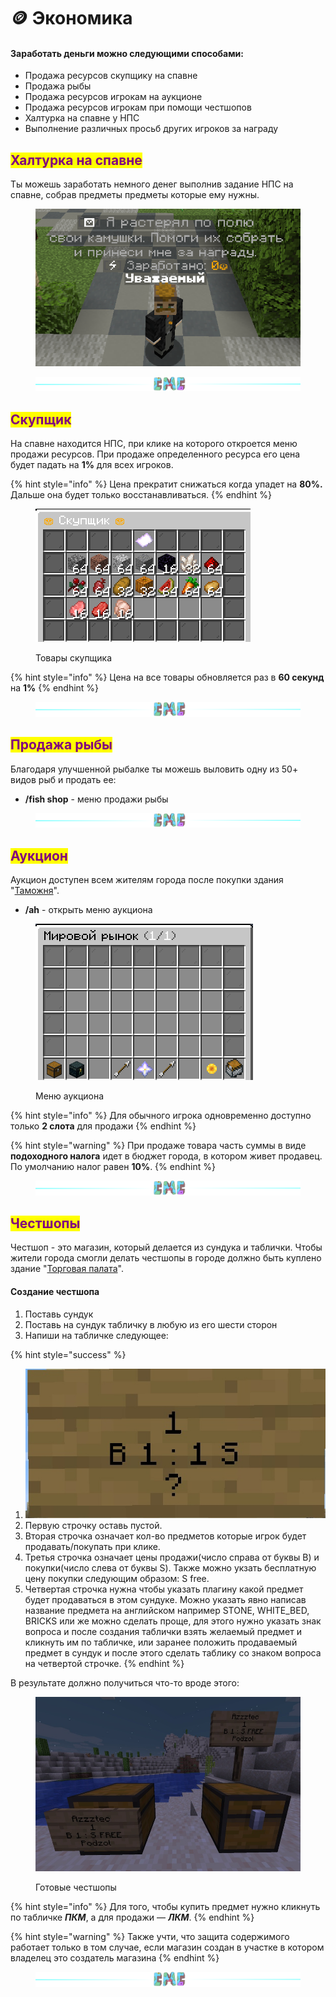 # 🪙 Экономика

#### Заработать деньги можно следующими способами:

* Продажа ресурсов скупщику на спавне
* Продажа рыбы
* Продажа ресурсов игрокам на аукционе
* Продажа ресурсов игрокам при помощи честшопов
* Халтурка на спавне у НПС
* Выполнение различных просьб других игроков за награду

## <mark style="color:purple;">Халтурка на спавне</mark>

Ты можешь заработать немного денег выполнив задание НПС на спавне, собрав предметы предметы которые ему нужны.

<figure><img src="../.gitbook/assets/image (16).png" alt=""><figcaption></figcaption></figure>

<figure><img src="../.gitbook/assets/gitlab_hr7.svg" alt=""><figcaption></figcaption></figure>

## <mark style="color:purple;">Скупщик</mark>

На спавне находится НПС, при клике на которого откроется меню продажи ресурсов. При продаже определенного ресурса его цена будет падать на **1%** для всех игроков.

{% hint style="info" %}
Цена прекратит снижаться когда упадет на **80%.** Дальше она будет только восстанавливаться.
{% endhint %}

<figure><img src="../.gitbook/assets/image (2) (1) (2).png" alt=""><figcaption><p>Товары скупщика</p></figcaption></figure>

{% hint style="info" %}
Цена на все товары обновляется раз в **60 секунд** на **1%**
{% endhint %}

<figure><img src="../.gitbook/assets/gitlab_hr7.svg" alt=""><figcaption></figcaption></figure>

## <mark style="color:purple;">Продажа рыбы</mark>

Благодаря улучшенной рыбалке ты можешь выловить одну из 50+ видов рыб и продать ее:

* **/fish shop** - меню продажи рыбы

<figure><img src="../.gitbook/assets/gitlab_hr7.svg" alt=""><figcaption></figcaption></figure>

## <mark style="color:purple;">Аукцион</mark>

Аукцион доступен всем жителям города после покупки здания "[Таможня](../towns/buildings.md#tamozhnya)".

* **/ah** - открыть меню аукциона

<figure><img src="../.gitbook/assets/Screenshot from 2022-11-09 23-22-17.png" alt=""><figcaption><p>Меню аукциона</p></figcaption></figure>

{% hint style="info" %}
Для обычного игрока одновременно доступно только **2 слота** для продажи
{% endhint %}

{% hint style="warning" %}
При продаже товара часть суммы в виде **подоходного налога** идет в бюджет города, в котором живет продавец. По умолчанию налог равен **10%**.
{% endhint %}

<figure><img src="../.gitbook/assets/gitlab_hr7.svg" alt=""><figcaption></figcaption></figure>

## <mark style="color:purple;">Честшопы</mark>

Честшоп - это магазин, который делается из сундука и таблички. Чтобы жители города смогли делать честшопы в городе должно быть куплено здание "[Торговая палата](../towns/buildings.md#torgovaya-palata)".

#### Создание честшопа

1. Поставь сундук
2. Поставь на сундук табличку в любую из его шести сторон
3. Напиши на табличке следующее:

{% hint style="success" %}
1. ![](<../.gitbook/assets/image (3) (1).png>)
2. Первую строчку оставь пустой.
3. Вторая строчка означает кол-во предметов которые игрок будет продавать/покупать при клике.
4. Третья строчка означает цены продажи(число справа от буквы B) и покупки(число слева от буквы S). Также можно укзать бесплатную цену покупки следующим образом: S free.
5. Четвертая строчка нужна чтобы указать плагину какой предмет будет продаваться в этом сундуке. Можно указать явно написав название предмета на английском например STONE, WHITE\_BED, BRICKS или же можно сделать проще, для этого нужно указать знак вопроса и после создания таблички взять желаемый предмет и кликнуть им по табличке, или заранее положить продаваемый предмет в сундук и после этого сделать таблику со знаком вопроса на четвертой строчке.
{% endhint %}

В результате должно получиться что-то вроде этого:

<figure><img src="../.gitbook/assets/image (4) (1).png" alt=""><figcaption><p>Готовые честшопы</p></figcaption></figure>

{% hint style="info" %}
Для того, чтобы купить предмет нужно кликнуть по табличке _**ПКМ**_, а для продажи — _**ЛКМ**_.
{% endhint %}

{% hint style="warning" %}
Также учти, что защита содержимого работает только в том случае, если магазин создан в участке в котором владелец это создатель магазина
{% endhint %}

<figure><img src="../.gitbook/assets/gitlab_hr7.svg" alt=""><figcaption></figcaption></figure>
